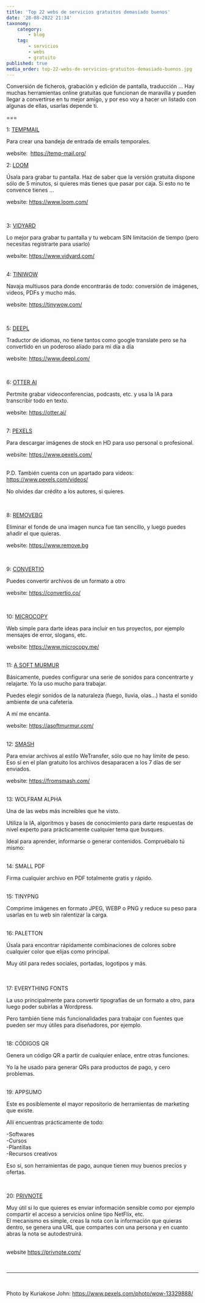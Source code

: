 ```yaml
---
title: 'Top 22 webs de servicios gratuitos demasiado buenos'
date: '28-08-2022 21:34'
taxonomy:
    category:
        - blog
    tag:
        - servicios
        - webs
        - gratuito
published: true
media_order: top-22-webs-de-servicios-gratuitos-demasiado-buenos.jpg
---
```


<p>Conversi&oacute;n de ficheros, grabaci&oacute;n y edici&oacute;n de pantalla, traducci&oacute;n ... Hay muchas herramientas online gratuitas que funcionan de maravilla y pueden llegar a convertirse en tu mejor amigo, y por eso voy a hacer un listado con algunas de ellas, usarlas depende ti.</p>
<p>===</p>
<p>1: <a href="https://temp-mail.org/" target="_blank" rel="noopener">TEMPMAIL</a></p>
<p>Para crear una bandeja de entrada de emails temporales.</p>
<p>website:&nbsp; <a href="https://temp-mail.org/" target="_blank" rel="noopener">https://temp-mail.org/</a></p>
<p>2: <a href="https://www.loom.com/" target="_blank" rel="noopener">LOOM</a></p>
<p>&Uacute;sala para grabar tu pantalla. Haz de saber que la versi&oacute;n gratuita dispone s&oacute;lo de 5 minutos, si quieres m&aacute;s tienes que pasar por caja. Si esto no te convence tienes ...</p>
<p>website: <a href="https://www.loom.com/" target="_blank" rel="noopener">https://www.loom.com/</a></p>
<p>&nbsp;</p>
<p>3: <a href="https://www.vidyard.com/" target="_blank" rel="noopener">VIDYARD</a></p>
<p>Lo mejor para grabar tu pantalla y tu webcam SIN limitaci&oacute;n de tiempo (pero necesitas registrarte para usarlo)</p>
<p>website: <a href="https://www.vidyard.com/" target="_blank" rel="noopener">https://www.vidyard.com/</a></p>
<p><br />4: <a href="https://tinywow.com/" target="_blank" rel="noopener">TINIWOW</a></p>
<p>Navaja multiusos para donde encontrar&aacute;s de todo: conversi&oacute;n de im&aacute;genes, videos, PDFs y mucho m&aacute;s.&nbsp;</p>
<p>website: <a href="https://tinywow.com/" target="_blank" rel="noopener">https://tinywow.com/</a></p>
<p>&nbsp;</p>
<p>5: <a href="https://www.deepl.com/">DEEPL</a></p>
<p>Traductor de idiomas, no tiene tantos como google translate pero se ha convertido en un poderoso aliado para mi d&iacute;a a d&iacute;a</p>
<p>website: <a href="https://www.deepl.com/" target="_blank" rel="noopener">https://www.deepl.com/</a></p>
<p>&nbsp;</p>
<p>6: <a href="https://otter.ai/" target="_blank" rel="noopener">OTTER AI</a></p>
<p>Pertmite grabar videoconferencias, podcasts, etc. y usa la IA para transcribir todo en texto.</p>
<p>website: <a href="https://otter.ai/" target="_blank" rel="noopener">https://otter.ai/</a></p>
<p><br />7: <a href="https://www.pexels.com/" target="_blank" rel="noopener">PEXELS</a></p>
<p>Para descargar im&aacute;genes de stock en HD para uso personal o profesional.</p>
<p>website: <a href="https://www.pexels.com/" target="_blank" rel="noopener">https://www.pexels.com/</a></p>
<p><br />P.D. Tambi&eacute;n cuenta con un apartado para videos: <a href="https://www.pexels.com/videos/" target="_blank" rel="noopener">https://www.pexels.com/videos/</a></p>
<p>No olvides dar cr&eacute;dito a los autores, si quieres.</p>
<p>&nbsp;</p>
<p>8: <a href="https://www.remove.bg" target="_blank" rel="noopener">REMOVEBG</a></p>
<p>Eliminar el fonde de una imagen nunca fue tan sencillo, y luego puedes a&ntilde;adir el que quieras.</p>
<p>website: <a href="https://www.remove.bg/">https://www.remove.bg</a></p>
<p>&nbsp;</p>
<p>9: <a href="https://convertio.co/&nbsp;" target="_blank" rel="noopener">CONVERTIO</a></p>
<p>Puedes convertir archivos de un formato a otro</p>
<p>website: <a href="https://convertio.co/" target="_blank" rel="noopener">https://convertio.co/</a>&nbsp;</p>
<p>&nbsp;</p>
<p>10: <a href="https://www.microcopy.me/" target="_blank" rel="noopener">MICROCOPY</a></p>
<p>Web simple para darte ideas para incluir en tus proyectos, por ejemplo mensajes de error, slogans, etc.</p>
<p>website: <a href="https://www.microcopy.me/" target="_blank" rel="noopener">https://www.microcopy.me/</a></p>
<p><br />11: <a href="https://asoftmurmur.com/" target="_blank" rel="noopener">A SOFT MURMUR</a></p>
<p>B&aacute;sicamente, puedes configurar una serie de sonidos para concentrarte y relajarte. Yo la uso mucho para trabajar.</p>
<p>Puedes elegir sonidos de la naturaleza (fuego, lluvia, olas...) hasta el sonido ambiente de una cafeter&iacute;a.</p>
<p>A m&iacute; me encanta.</p>
<p>website: <a href="https://asoftmurmur.com/" target="_blank" rel="noopener">https://asoftmurmur.com/</a></p>
<p><br />12: <a href="https://fromsmash.com/" target="_blank" rel="noopener">SMASH</a></p>
<p>Para enviar archivos al estilo WeTransfer, s&oacute;lo que no hay l&iacute;mite de peso. Eso s&iacute; en el plan gratuito los archivos desaparacen a los 7 d&iacute;as de ser enviados.</p>
<p>website: <a href="https://fromsmash.com/" target="_blank" rel="noopener">https://fromsmash.com/</a></p>
<p><br />13: WOLFRAM ALPHA</p>
<p>Una de las webs m&aacute;s incre&iacute;bles que he visto.</p>
<p>Utiliza la IA, algoritmos y bases de conocimiento para darte respuestas de nivel experto para pr&aacute;cticamente cualquier tema que busques.</p>
<p>Ideal para aprender, informarse o generar contenidos. Compru&eacute;balo t&uacute; mismo:</p>
<p><br />14: SMALL PDF</p>
<p>Firma cualquier archivo en PDF totalmente gratis y r&aacute;pido.</p>
<p><br />15: TINYPNG</p>
<p>Comprime im&aacute;genes en formato JPEG, WEBP o PNG y reduce su peso para usarlas en tu web sin ralentizar la carga.</p>
<p><br />16: PALETTON</p>
<p>&Uacute;sala para encontrar r&aacute;pidamente combinaciones de colores sobre cualquier color que elijas como principal.</p>
<p>Muy &uacute;til para redes sociales, portadas, logotipos y m&aacute;s.</p>
<p><br /><br />17: EVERYTHING FONTS</p>
<p>La uso principalmente para convertir tipograf&iacute;as de un formato a otro, para luego poder subirlas a Wordpress.</p>
<p>Pero tambi&eacute;n tiene m&aacute;s funcionalidades para trabajar con fuentes que pueden ser muy &uacute;tiles para dise&ntilde;adores, por ejemplo.</p>
<p><br />18: C&Oacute;DIGOS QR</p>
<p>Genera un c&oacute;digo QR a partir de cualquier enlace, entre otras funciones.</p>
<p>Yo la he usado para generar QRs para productos de pago, y cero problemas.</p>
<p><br />19: APPSUMO</p>
<p>Este es posiblemente el mayor repositorio de herramientas de marketing que existe.</p>
<p>All&iacute; encuentras pr&aacute;cticamente de todo:</p>
<p>-Softwares<br />-Cursos<br />-Plantillas<br />-Recursos creativos</p>
<p>Eso s&iacute;, son herramientas de pago, aunque tienen muy buenos precios y ofertas.</p>
<p>&nbsp;</p>
<p>20: <a href="https://privnote.com/" target="_blank" rel="noopener">PRIVNOTE</a></p>
<p>Muy &uacute;til si lo que quieres es enviar informaci&oacute;n sensible como por ejemplo compartir el acceso a servicios online tipo NetFlix, etc.&nbsp;<br />El mecanismo es simple, creas la nota con la informaci&oacute;n que quieras dentro, se genera una URL que compartes con una persona y en cuanto abras la nota se autodestruir&aacute;.&nbsp;</p>
<p><br />website <a href="https://privnote.com/" target="_blank" rel="noopener">https://privnote.com/</a></p>
<p>&nbsp;</p>
<hr />
<p>&nbsp;</p>
<p>Photo by Kuriakose John: <a href="https://www.pexels.com/photo/wow-13329888/" target="_blank" rel="noopener">https://www.pexels.com/photo/wow-13329888/</a></p>